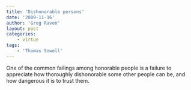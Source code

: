 ```yaml
---
title: 'Dishonorable persons'
date: '2009-11-16'
author: 'Greg Raven'
layout: post
categories:
    - virtue
tags:
    - 'Thomas Sowell'
---
```


One of the common failings among honorable people is a failure to appreciate how thoroughly dishonorable some other people can be, and how dangerous it is to trust them.